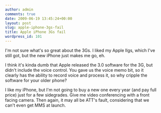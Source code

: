 ```yaml
---
author: admin
comments: true
date: 2009-06-19 13:45:24+00:00
layout: post
slug: apple-iphone-3gs-fail
title: Apple iPhone 3Gs fail
wordpress_id: 101
---
```


I'm not sure what's so great about the 3Gs. I liked my Apple IIgs, which I've still got, but the new iPhone just makes me go, eh.

I think it's kinda dumb that Apple released the 3.0 software for the 3G, but didn't include the voice control. You gave us the voice memo bit, so it clearly has the ability to record voice and process it, so why cripple the software for your older phone?

I like my iPhone, but I'm not going to buy a new one every year (and pay full price) just for a few sidegrades. Give me video conferencing with a front facing camera. Then again, it may all be ATT's fault, considering that we can't even get MMS at launch.
